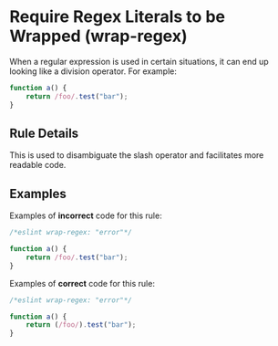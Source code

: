 # Require Regex Literals to be Wrapped (wrap-regex)

When a regular expression is used in certain situations, it can end up looking like a division operator. For example:

```js
function a() {
    return /foo/.test("bar");
}
```

## Rule Details

This is used to disambiguate the slash operator and facilitates more readable code.

## Examples

Examples of **incorrect** code for this rule:

```js
/*eslint wrap-regex: "error"*/

function a() {
    return /foo/.test("bar");
}
```

Examples of **correct** code for this rule:

```js
/*eslint wrap-regex: "error"*/

function a() {
    return (/foo/).test("bar");
}
```